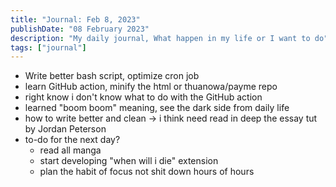 ```yaml
---
title: "Journal: Feb 8, 2023"
publishDate: "08 February 2023"
description: "My daily journal, What happen in my life or I want to do"
tags: ["journal"]
---
```


- Write better bash script, optimize cron job
- learn GitHub action, minify the html or thuanowa/payme repo
- right know i don't know what to do with the GitHub action
- learned "boom boom" meaning, see the dark side from daily life
- how to write better and clean -> i think need read in deep the essay tut by Jordan Peterson
- to-do for the next day?
  - read all manga
  - start developing "when will i die" extension
  - plan the habit of focus not shit down hours of hours
